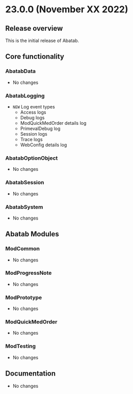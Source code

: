 # 23.0.0 (November XX 2022)

## Release overview

This is the initial release of Abatab.

## Core functionality

### AbatabData

* No changes

### AbatabLogging

* `NEW` Log event types  
  * Access logs
  * Debug logs
  * ModQuickMedOrder details log
  * PrimevalDebug log
  * Session logs
  * Trace logs
  * WebConfig details log

### AbatabOptionObject

* No changes

### AbatabSession

* No changes

### AbatabSystem

* No changes

## Abatab Modules

### ModCommon

* No changes

### ModProgressNote

* No changes

### ModPrototype

* No changes

### ModQuickMedOrder

* No changes

### ModTesting

* No changes

## Documentation

* No changes